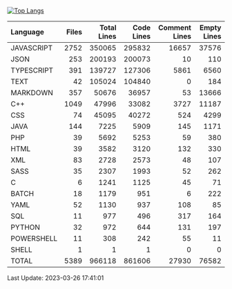 [![Top Langs](https://github-readme-stats-nine-tawny.vercel.app/api/top-langs/?username=TAFFAHACHRAF&count_private=true&langs_count=9&layout=compact&theme=react&hide_border=true&hide=html,jupyter%20notebook&bg_color=0D1117)](https://github.com/TAFFAHACHRAF/github-readme-stats)

| Language   |   Files |   Total Lines |   Code Lines |   Comment Lines |   Empty Lines |
|:-----------|--------:|--------------:|-------------:|----------------:|--------------:|
| JAVASCRIPT |    2752 |        350065 |       295832 |           16657 |         37576 |
| JSON       |     253 |        200193 |       200073 |              10 |           110 |
| TYPESCRIPT |     391 |        139727 |       127306 |            5861 |          6560 |
| TEXT       |      42 |        105024 |       104840 |               0 |           184 |
| MARKDOWN   |     357 |         50676 |        36957 |              53 |         13666 |
| C++        |    1049 |         47996 |        33082 |            3727 |         11187 |
| CSS        |      74 |         45095 |        40272 |             524 |          4299 |
| JAVA       |     144 |          7225 |         5909 |             145 |          1171 |
| PHP        |      39 |          5692 |         5253 |              59 |           380 |
| HTML       |      39 |          3582 |         3120 |             132 |           330 |
| XML        |      83 |          2728 |         2573 |              48 |           107 |
| SASS       |      35 |          2307 |         1993 |              52 |           262 |
| C          |       6 |          1241 |         1125 |              45 |            71 |
| BATCH      |      18 |          1179 |          951 |               6 |           222 |
| YAML       |      52 |          1130 |          937 |             108 |            85 |
| SQL        |      11 |           977 |          496 |             317 |           164 |
| PYTHON     |      32 |           972 |          644 |             131 |           197 |
| POWERSHELL |      11 |           308 |          242 |              55 |            11 |
| SHELL      |       1 |             1 |            1 |               0 |             0 |
| TOTAL      |    5389 |        966118 |       861606 |           27930 |         76582 |

Last Update: 2023-03-26 17:41:01
